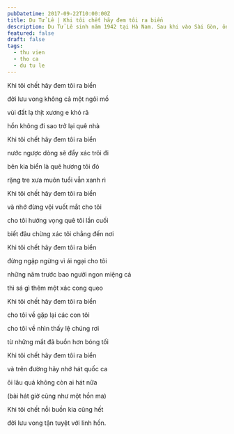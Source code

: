 ```yaml
---
pubDatetime: 2017-09-22T10:00:00Z
title: Du Tử Lê | Khi tôi chết hãy đem tôi ra biển
description: Du Tử Lê sinh năm 1942 tại Hà Nam. Sau khi vào Sài Gòn, ông bắt đầu sáng tác nhiều tác phẩm dưới nhiều bút hiệu khác nhau. Bút hiệu Du Tử Lê được dùng lần đầu tiên vào năm 1958.
featured: false
draft: false
tags:
  - thu vien
  - tho ca
  - du tu le
---
```


Khi tôi chết hãy đem tôi ra biển

đời lưu vong không cả một ngôi mồ

vùi đất lạ thịt xương e khó rã

hồn không đi sao trở lại quê nhà

Khi tôi chết hãy đem tôi ra biển

nước ngược dòng sẽ đẩy xác trôi đi

bên kia biển là quê hương tôi đó

rặng tre xưa muôn tuổi vẫn xanh rì

Khi tôi chết hãy đem tôi ra biển

và nhớ đừng vội vuốt mắt cho tôi

cho tôi hướng vọng quê tôi lần cuối

biết đâu chừng xác tôi chẳng đến nơi

Khi tôi chết hãy đem tôi ra biển

đừng ngập ngừng vì ái ngại cho tôi

những năm trước bao người ngon miệng cá

thì sá gì thêm một xác cong queo

Khi tôi chết hãy đem tôi ra biển

cho tôi về gặp lại các con tôi

cho tôi về nhìn thấy lệ chúng rơi

từ những mắt đã buồn hơn bóng tối

Khi tôi chết hãy đem tôi ra biển

và trên đường hãy nhớ hát quốc ca

ôi lâu quá không còn ai hát nữa

(bài hát giờ cũng như một hồn ma)

Khi tôi chết nỗi buồn kia cũng hết

đời lưu vong tận tuyệt với linh hồn.
